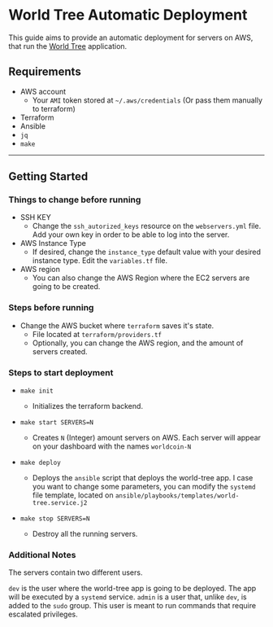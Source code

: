 # World Tree Automatic Deployment

This guide aims to provide an automatic deployment for servers on AWS, that run the [World Tree](https://github.com/worldcoin/world-tree) application.

## Requirements
- AWS account
    - Your `AMI` token stored at `~/.aws/credentials` (Or pass them manually to terraform)
- Terraform
- Ansible
- `jq` 
- `make`

---

## Getting Started

### Things to change before running
- SSH KEY
    - Change the `ssh_autorized_keys` resource on the `webservers.yml` file. Add your own key in order to be able to log into the server.
- AWS Instance Type
    - If desired, change the `instance_type` default value with your desired instance type. Edit the `variables.tf` file.
-  AWS region
    - You can also change the AWS Region where the EC2 servers are going to be created.

### Steps before running
- Change the AWS bucket where `terraform` saves it's state.
    - File located at `terraform/providers.tf`
    - Optionally, you can change the AWS region, and the amount of servers created.

### Steps to start deployment

- `make init`
    - Initializes the terraform backend.

- `make start SERVERS=N`
    - Creates `N` (Integer) amount servers on AWS. Each server will appear on your dashboard with the names `worldcoin-N`

- `make deploy`
    - Deploys the `ansible` script that deploys the world-tree app. I case you want to change some parameters, you can modify the `systemd` file template, located on `ansible/playbooks/templates/world-tree.service.j2`

- `make stop SERVERS=N`
    - Destroy all the running servers.

### Additional Notes
The servers contain two different users.

`dev` is the user where the world-tree app is going to be deployed. The app will be executed by a `systemd` service.
`admin` is a user that, unlike `dev`, is added to the `sudo` group. This user is meant to run commands that require escalated privileges.
